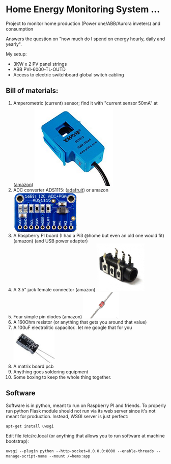 # Home Energy Monitoring System ...

Project to monitor home production (Power one/ABB/Aurora inveters) and consumption

Answers the question on "how much do I spend on energy hourly, daily and yearly".

My setup: 
 - 3KW x 2 PV panel strings
 - ABB PVI-6000-TL-OUTD
 - Access to electric switchboard global switch cabling

## Bill of materials:

1. Amperometric (current) sensor; find it with "current sensor 50mA" at ([amazon](https://www.amazon.it/yhdc-Trasformatore-corrente-sct013-100-50mA/dp/B01EFS7QUE/ref=sr_1_1?s=electronics&ie=UTF8&qid=1515966805&sr=1-1&keywords=current+sensor+50mA)) 
![Current sensor](doc/images/current_sensor.png)
2. ADC converter ADS1115: ([adafruit](https://www.adafruit.com/product/1085)) or amazon
![ADC ADS1115](doc/images/adc.png)
3. A Raspberry PI board (I had a Pi3 @home but even an old one would fit) (amazon) (and USB power adapter)
4. A 3.5" jack female connector (amazon)
![3.5'' jack](doc/images/jack.png)
5. Four simple pin diodes (amazon)
![Diodes](doc/images/diodes.png)
6. A 160Ohm resistor (or anything that gets you around that value)
7. A 100uF electrolitic capacitor.. let me google that for you
![Cap](doc/images/cap.png)
8. A matrix board pcb
9. Anything goes soldering equipment
10. Some boxing to keep the whole thing together.  

## Software
Software is in python, meant to run on Raspberry PI and friends.
To properly run python Flask module should not run via its web server
since it's not meant for production. Instead, WSGI server is
just perfect:

    apt-get install uwsgi

Edit file /etc/rc.local (or anything that allows you to run software at machine bootstrap):

	uwsgi --plugin python --http-socket=0.0.0.0:8000 --enable-threads --manage-script-name --mount /=hems:app